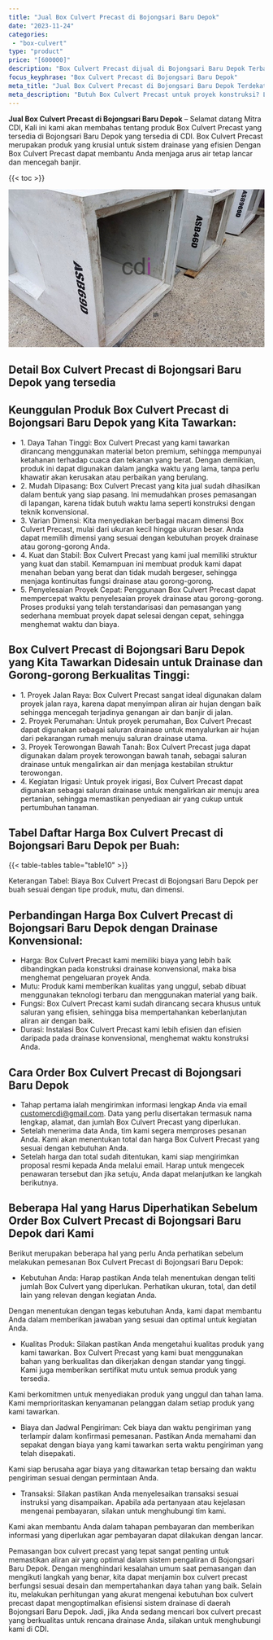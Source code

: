 ```yaml
---
title: "Jual Box Culvert Precast di Bojongsari Baru Depok"
date: "2023-11-24"
categories:
 - "box-culvert"
type: "product"
price: "[600000]"
description: "Box Culvert Precast dijual di Bojongsari Baru Depok Terbaik. Box Culvert Precast ini merupakan pilihan prima dalam proyek pembangunan sebagai bahan infrastruktur yang prima dan berkualitas tinggi. Hubungi kami untuk konsultasi mendalam."
focus_keyphrase: "Box Culvert Precast di Bojongsari Baru Depok"
meta_title: "Jual Box Culvert Precast di Bojongsari Baru Depok Terdekat - CDI"
meta_description: "Butuh Box Culvert Precast untuk proyek konstruksi? Layanan profesional kami siap membantu dengan kualitas premium. Dapatkan informasi sekarang."
---
```


**Jual Box Culvert Precast di Bojongsari Baru Depok** – Selamat datang Mitra CDI, Kali ini kami akan membahas tentang produk Box Culvert Precast yang tersedia di Bojongsari Baru Depok yang tersedia di CDI. Box Culvert Precast merupakan produk yang krusial untuk sistem drainase yang efisien Dengan Box Culvert Precast dapat membantu Anda menjaga arus air tetap lancar dan mencegah banjir.

{{< toc >}}

![Jual Box Culvert Precast di Bojongsari Baru Depok](/images/box-culvert/box-culvert-24.jpg)

## Detail Box Culvert Precast di Bojongsari Baru Depok yang tersedia 

## Keunggulan Produk Box Culvert Precast di Bojongsari Baru Depok yang Kita Tawarkan:

*   1\. Daya Tahan Tinggi: Box Culvert Precast yang kami tawarkan dirancang menggunakan material beton premium, sehingga mempunyai ketahanan terhadap cuaca dan tekanan yang berat. Dengan demikian, produk ini dapat digunakan dalam jangka waktu yang lama, tanpa perlu khawatir akan kerusakan atau perbaikan yang berulang.
*   2\. Mudah Dipasang: Box Culvert Precast yang kita jual sudah dihasilkan dalam bentuk yang siap pasang. Ini memudahkan proses pemasangan di lapangan, karena tidak butuh waktu lama seperti konstruksi dengan teknik konvensional.
*   3\. Varian Dimensi: Kita menyediakan berbagai macam dimensi Box Culvert Precast, mulai dari ukuran kecil hingga ukuran besar. Anda dapat memilih dimensi yang sesuai dengan kebutuhan proyek drainase atau gorong-gorong Anda.
*   4\. Kuat dan Stabil: Box Culvert Precast yang kami jual memiliki struktur yang kuat dan stabil. Kemampuan ini membuat produk kami dapat menahan beban yang berat dan tidak mudah bergeser, sehingga menjaga kontinuitas fungsi drainase atau gorong-gorong.
*   5\. Penyelesaian Proyek Cepat: Penggunaan Box Culvert Precast dapat mempercepat waktu penyelesaian proyek drainase atau gorong-gorong. Proses produksi yang telah terstandarisasi dan pemasangan yang sederhana membuat proyek dapat selesai dengan cepat, sehingga menghemat waktu dan biaya.

## Box Culvert Precast di Bojongsari Baru Depok yang Kita Tawarkan Didesain untuk Drainase dan Gorong-gorong Berkualitas Tinggi:

*   1\. Proyek Jalan Raya: Box Culvert Precast sangat ideal digunakan dalam proyek jalan raya, karena dapat menyimpan aliran air hujan dengan baik sehingga mencegah terjadinya genangan air dan banjir di jalan.
*   2\. Proyek Perumahan: Untuk proyek perumahan, Box Culvert Precast dapat digunakan sebagai saluran drainase untuk menyalurkan air hujan dari pekarangan rumah menuju saluran drainase utama.
*   3\. Proyek Terowongan Bawah Tanah: Box Culvert Precast juga dapat digunakan dalam proyek terowongan bawah tanah, sebagai saluran drainase untuk mengalirkan air dan menjaga kestabilan struktur terowongan.
*   4\. Kegiatan Irigasi: Untuk proyek irigasi, Box Culvert Precast dapat digunakan sebagai saluran drainase untuk mengalirkan air menuju area pertanian, sehingga memastikan penyediaan air yang cukup untuk pertumbuhan tanaman.

## Tabel Daftar Harga Box Culvert Precast di Bojongsari Baru Depok per Buah:

{{< table-tables table="table10" >}}

Keterangan Tabel: Biaya Box Culvert Precast di Bojongsari Baru Depok per buah sesuai dengan tipe produk, mutu, dan dimensi.

## Perbandingan Harga Box Culvert Precast di Bojongsari Baru Depok dengan Drainase Konvensional:

*   Harga: Box Culvert Precast kami memiliki biaya yang lebih baik dibandingkan pada konstruksi drainase konvensional, maka bisa menghemat pengeluaran proyek Anda.
*   Mutu: Produk kami memberikan kualitas yang unggul, sebab dibuat menggunakan teknologi terbaru dan menggunakan material yang baik.
*   Fungsi: Box Culvert Precast kami sudah dirancang secara khusus untuk saluran yang efisien, sehingga bisa mempertahankan keberlanjutan aliran air dengan baik.
*   Durasi: Instalasi Box Culvert Precast kami lebih efisien dan efisien daripada pada drainase konvensional, menghemat waktu konstruksi Anda.

## Cara Order Box Culvert Precast di Bojongsari Baru Depok

*   Tahap pertama ialah mengirimkan informasi lengkap Anda via email customercdi@gmail.com. Data yang perlu disertakan termasuk nama lengkap, alamat, dan jumlah Box Culvert Precast yang diperlukan.
*   Setelah menerima data Anda, tim kami segera memproses pesanan Anda. Kami akan menentukan total dan harga Box Culvert Precast yang sesuai dengan kebutuhan Anda.
*   Setelah harga dan total sudah ditentukan, kami siap mengirimkan proposal resmi kepada Anda melalui email. Harap untuk mengecek penawaran tersebut dan jika setuju, Anda dapat melanjutkan ke langkah berikutnya.

## Beberapa Hal yang Harus Diperhatikan Sebelum Order Box Culvert Precast di Bojongsari Baru Depok dari Kami

Berikut merupakan beberapa hal yang perlu Anda perhatikan sebelum melakukan pemesanan Box Culvert Precast di Bojongsari Baru Depok:

*   Kebutuhan Anda: Harap pastikan Anda telah menentukan dengan teliti jumlah Box Culvert yang diperlukan. Perhatikan ukuran, total, dan detil lain yang relevan dengan kegiatan Anda.

Dengan menentukan dengan tegas kebutuhan Anda, kami dapat membantu Anda dalam memberikan jawaban yang sesuai dan optimal untuk kegiatan Anda.
*   Kualitas Produk: Silakan pastikan Anda mengetahui kualitas produk yang kami tawarkan. Box Culvert Precast yang kami buat menggunakan bahan yang berkualitas dan dikerjakan dengan standar yang tinggi. Kami juga memberikan sertifikat mutu untuk semua produk yang tersedia.

Kami berkomitmen untuk menyediakan produk yang unggul dan tahan lama. Kami memprioritaskan kenyamanan pelanggan dalam setiap produk yang kami tawarkan.
*   Biaya dan Jadwal Pengiriman: Cek biaya dan waktu pengiriman yang terlampir dalam konfirmasi pemesanan. Pastikan Anda memahami dan sepakat dengan biaya yang kami tawarkan serta waktu pengiriman yang telah disepakati.

Kami siap berusaha agar biaya yang ditawarkan tetap bersaing dan waktu pengiriman sesuai dengan permintaan Anda.
*   Transaksi: Silakan pastikan Anda menyelesaikan transaksi sesuai instruksi yang disampaikan. Apabila ada pertanyaan atau kejelasan mengenai pembayaran, silakan untuk menghubungi tim kami.

Kami akan membantu Anda dalam tahapan pembayaran dan memberikan informasi yang diperlukan agar pembayaran dapat dilakukan dengan lancar.

Pemasangan box culvert precast yang tepat sangat penting untuk memastikan aliran air yang optimal dalam sistem pengaliran di Bojongsari Baru Depok. Dengan menghindari kesalahan umum saat pemasangan dan mengikuti langkah yang benar, kita dapat menjamin box culvert precast berfungsi sesuai desain dan mempertahankan daya tahan yang baik. Selain itu, melakukan perhitungan yang akurat mengenai kebutuhan box culvert precast dapat mengoptimalkan efisiensi sistem drainase di daerah Bojongsari Baru Depok. Jadi, jika Anda sedang mencari box culvert precast yang berkualitas untuk rencana drainase Anda, silakan untuk menghubungi kami di CDI.